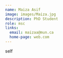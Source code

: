 ```yaml
---
name: Maiza Asif
image: images/Maiza.jpg 
description: PhD Student
role: msc
links:
  email: maizaa@mun.ca
  home-page: web.com
---
```


self
